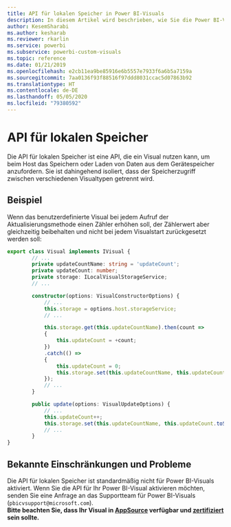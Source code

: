 ```yaml
---
title: API für lokalen Speicher in Power BI-Visuals
description: In diesem Artikel wird beschrieben, wie Sie die Power BI-Visuals-API verwenden, um Zugriff auf den lokalen Browserspeicher zu erhalten.
author: KesemSharabi
ms.author: kesharab
ms.reviewer: rkarlin
ms.service: powerbi
ms.subservice: powerbi-custom-visuals
ms.topic: reference
ms.date: 01/21/2019
ms.openlocfilehash: e2cb11ea9be85916e6b5557e7933f6a6b5a7159a
ms.sourcegitcommit: 7aa0136f93f88516f97ddd8031ccac5d07863b92
ms.translationtype: HT
ms.contentlocale: de-DE
ms.lasthandoff: 05/05/2020
ms.locfileid: "79380592"
---
```

# <a name="local-storage-api"></a>API für lokalen Speicher

Die API für lokalen Speicher ist eine API, die ein Visual nutzen kann, um beim Host das Speichern oder Laden von Daten aus dem Gerätespeicher anzufordern. Sie ist dahingehend isoliert, dass der Speicherzugriff zwischen verschiedenen Visualtypen getrennt wird.

## <a name="sample"></a>Beispiel

Wenn das benutzerdefinierte Visual bei jedem Aufruf der Aktualisierungsmethode einen Zähler erhöhen soll, der Zählerwert aber gleichzeitig beibehalten und nicht bei jedem Visualstart zurückgesetzt werden soll:

```typescript
export class Visual implements IVisual {
        // ...
        private updateCountName: string = 'updateCount';
        private updateCount: number;
        private storage: ILocalVisualStorageService;
        // ...

        constructor(options: VisualConstructorOptions) {
            // ...
            this.storage = options.host.storageService;
            // ...

            this.storage.get(this.updateCountName).then(count =>
            {
                this.updateCount = +count;
            })
            .catch(() =>
            {
                this.updateCount = 0;
                this.storage.set(this.updateCountName, this.updateCount.toString());
            });
            // ...
        }

        public update(options: VisualUpdateOptions) {
            // ...
            this.updateCount++;
            this.storage.set(this.updateCountName, this.updateCount.toString());
            // ...
        }
}
```

## <a name="known-limitations-and-issues"></a>Bekannte Einschränkungen und Probleme

Die API für lokalen Speicher ist standardmäßig nicht für Power BI-Visuals aktiviert. Wenn Sie die API für Ihr Power BI-Visual aktivieren möchten, senden Sie eine Anfrage an das Supportteam für Power BI-Visuals (`pbicvsupport@microsoft.com`).  
**Bitte beachten Sie, dass Ihr Visual in [AppSource](https://appsource.microsoft.com/en-us/marketplace/apps?product=power-bi-visuals) verfügbar und [zertifiziert](https://powerbi.microsoft.com/en-us/documentation/powerbi-custom-visuals-certified/) sein sollte.**
